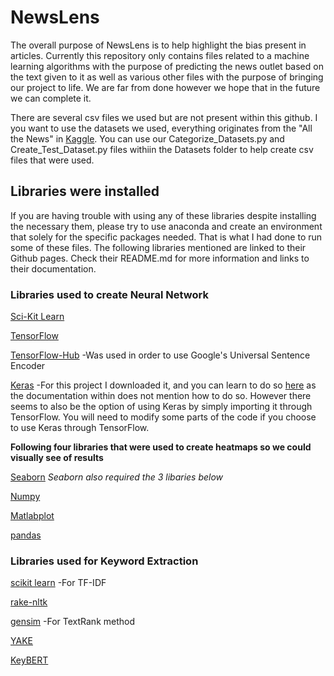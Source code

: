 # NewsLens

The overall purpose of NewsLens is to help highlight the bias present in articles. Currently this repository only contains files related to a machine learning algorithms with the purpose of predicting the news outlet based on the text given to it as well as various other files with the purpose of bringing our project to life. We are far from done however we hope that in the future we can complete it.

There are several csv files we used but are not present within this github. I you want to use the datasets we used, everything originates from the "All the News" in [Kaggle](https://www.kaggle.com/snapcrack/all-the-news). You can use our Categorize_Datasets.py and Create_Test_Dataset.py files withiin the Datasets folder to help create csv files that were used.

## Libraries were installed
If you are having trouble with using any of these libraries despite installing the necessary them, please try to use anaconda and create an environment that solely for the specific packages needed. That is what I had done to run some of these files. The following libraries mentioned are linked to their Github pages. Check their README.md for more information and links to their documentation.

### Libraries used to create Neural Network
[Sci-Kit Learn](https://github.com/scikit-learn/scikit-learn)

[TensorFlow](https://github.com/tensorflow/tensorflow/)

[TensorFlow-Hub](https://github.com/tensorflow/hub)
-Was used in order to use Google's Universal Sentence Encoder

[Keras](https://github.com/keras-team/keras)
-For this project I downloaded it, and you can learn to do so [here](https://pypi.org/project/keras/) as the documentation within does not mention how to do so. However there seems to also be the option of using Keras by simply importing it through TensorFlow. You will need to modify some parts of the code if you choose to use Keras through TensorFlow.

**Following four libraries that were used to create heatmaps so we could visually see of results**

[Seaborn](https://github.com/mwaskom/seaborn) *Seaborn also required the 3 libaries below*

[Numpy](https://github.com/numpy/numpy)

[Matlabplot](https://github.com/matplotlib/matplotlib)

[pandas](https://github.com/pandas-dev/pandas)


### Libraries used for Keyword Extraction
[scikit learn](https://github.com/scikit-learn/scikit-learn)
-For TF-IDF

[rake-nltk](https://github.com/csurfer/rake-nltk)

[gensim](https://github.com/RaRe-Technologies/gensim)
-For TextRank method

[YAKE](https://github.com/LIAAD/yake)

[KeyBERT](https://github.com/MaartenGr/KeyBERT)